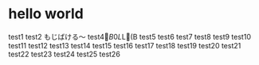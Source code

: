 # hello world

test1
test2
もじばける〜
test4$B$0$L$L(B
test5
test6
test7
test8
test9
test10
test11
test12
test13
test14
test15
test16
test17
test18
test19
test20
test21
test22
test23
test24
test25
test26
